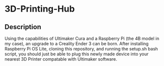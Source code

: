 # 3D-Printing-Hub
## Description
Using the capabilities of Ultimaker Cura and a Raspberry Pi (the 4B model in my case), an upgrade to a Creality Ender 3 can be born. After installing Raspberry Pi OS Lite, cloning this repository, and running the setup.sh bash script, you should just be able to plug this newly made device into your nearest 3D Printer compatable with Ultimaker software.
